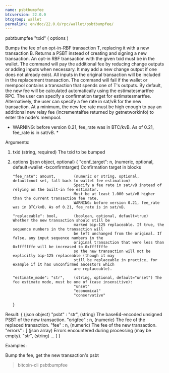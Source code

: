 ```yaml
---
name: psbtbumpfee
btcversion: 22.0.0
btcgroup: wallet
permalink: en/doc/22.0.0/rpc/wallet/psbtbumpfee/
---
```


psbtbumpfee "txid" ( options )

Bumps the fee of an opt-in-RBF transaction T, replacing it with a new transaction B.
Returns a PSBT instead of creating and signing a new transaction.
An opt-in RBF transaction with the given txid must be in the wallet.
The command will pay the additional fee by reducing change outputs or adding inputs when necessary.
It may add a new change output if one does not already exist.
All inputs in the original transaction will be included in the replacement transaction.
The command will fail if the wallet or mempool contains a transaction that spends one of T's outputs.
By default, the new fee will be calculated automatically using the estimatesmartfee RPC.
The user can specify a confirmation target for estimatesmartfee.
Alternatively, the user can specify a fee rate in sat/vB for the new transaction.
At a minimum, the new fee rate must be high enough to pay an additional new relay fee (incrementalfee
returned by getnetworkinfo) to enter the node's mempool.
* WARNING: before version 0.21, fee_rate was in BTC/kvB. As of 0.21, fee_rate is in sat/vB. *

Arguments:
1. txid                           (string, required) The txid to be bumped
2. options                        (json object, optional)
     {
       "conf_target": n,          (numeric, optional, default=wallet -txconfirmtarget) Confirmation target in blocks
                                  
       "fee_rate": amount,        (numeric or string, optional, default=not set, fall back to wallet fee estimation) 
                                  Specify a fee rate in sat/vB instead of relying on the built-in fee estimator.
                                  Must be at least 1.000 sat/vB higher than the current transaction fee rate.
                                  WARNING: before version 0.21, fee_rate was in BTC/kvB. As of 0.21, fee_rate is in sat/vB.
                                  
       "replaceable": bool,       (boolean, optional, default=true) Whether the new transaction should still be
                                  marked bip-125 replaceable. If true, the sequence numbers in the transaction will
                                  be left unchanged from the original. If false, any input sequence numbers in the
                                  original transaction that were less than 0xfffffffe will be increased to 0xfffffffe
                                  so the new transaction will not be explicitly bip-125 replaceable (though it may
                                  still be replaceable in practice, for example if it has unconfirmed ancestors which
                                  are replaceable).
                                  
       "estimate_mode": "str",    (string, optional, default="unset") The fee estimate mode, must be one of (case insensitive):
                                  "unset"
                                  "economical"
                                  "conservative"
     }

Result:
{                    (json object)
  "psbt" : "str",    (string) The base64-encoded unsigned PSBT of the new transaction.
  "origfee" : n,     (numeric) The fee of the replaced transaction.
  "fee" : n,         (numeric) The fee of the new transaction.
  "errors" : [       (json array) Errors encountered during processing (may be empty).
    "str",           (string)
    ...
  ]
}

Examples:

Bump the fee, get the new transaction's psbt
> bitcoin-cli psbtbumpfee <txid>



